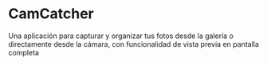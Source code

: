 # CamCatcher
Una aplicación para capturar y organizar tus fotos desde la galería o directamente desde la cámara, con funcionalidad de vista previa en pantalla completa
